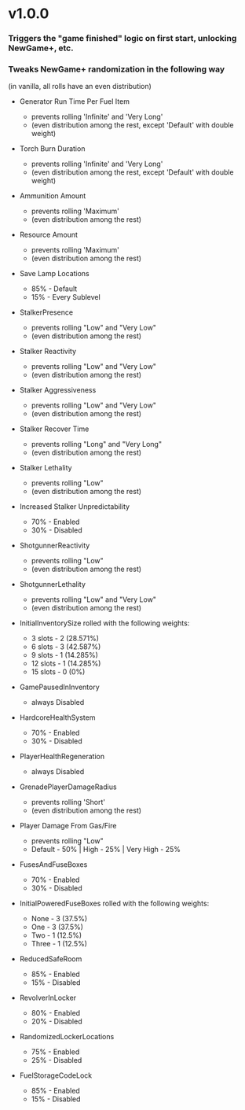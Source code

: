 # v1.0.0
### Triggers the "game finished" logic on first start, unlocking NewGame+, etc.
### Tweaks NewGame+ randomization in the following way
(in vanilla, all rolls have an even distribution)

- Generator Run Time Per Fuel Item
    + prevents rolling 'Infinite' and 'Very Long'
    + (even distribution among the rest, except 'Default' with double weight)

- Torch Burn Duration
    + prevents rolling 'Infinite' and 'Very Long'
    + (even distribution among the rest, except 'Default' with double weight)

- Ammunition Amount
    + prevents rolling 'Maximum'
    + (even distribution among the rest)

- Resource Amount
    + prevents rolling 'Maximum'
    + (even distribution among the rest)

- Save Lamp Locations
    + 85% - Default
    + 15% - Every Sublevel

- StalkerPresence
    + prevents rolling "Low" and "Very Low"
    + (even distribution among the rest)

- Stalker Reactivity
    + prevents rolling "Low" and "Very Low"
    + (even distribution among the rest)

- Stalker Aggressiveness
    + prevents rolling "Low" and "Very Low"
    + (even distribution among the rest)

- Stalker Recover Time
    + prevents rolling "Long" and "Very Long"
    + (even distribution among the rest)

- Stalker Lethality
    + prevents rolling "Low"
    + (even distribution among the rest)

- Increased Stalker Unpredictability
    + 70% - Enabled
    + 30% - Disabled

- ShotgunnerReactivity
    + prevents rolling "Low"
    + (even distribution among the rest)

- ShotgunnerLethality
    + prevents rolling "Low" and "Very Low"
    + (even distribution among the rest)

- InitialInventorySize
    rolled with the following weights:
    + 3  slots - 2 (28.571%)
    + 6  slots - 3 (42.587%)
    + 9  slots - 1 (14.285%)
    + 12 slots - 1 (14.285%)
    + 15 slots - 0 (0%)

- GamePausedInInventory
    + always Disabled

- HardcoreHealthSystem
    + 70% - Enabled
    + 30% - Disabled

- PlayerHealthRegeneration
    + always Disabled

- GrenadePlayerDamageRadius
    + prevents rolling 'Short'
    + (even distribution among the rest)

- Player Damage From Gas/Fire
    + prevents rolling "Low"
    + Default - 50% | High - 25% | Very High - 25%

- FusesAndFuseBoxes
    + 70% - Enabled
    + 30% - Disabled

- InitialPoweredFuseBoxes
    rolled with the following weights:
    + None  - 3 (37.5%)
    + One   - 3 (37.5%)
    + Two   - 1 (12.5%)
    + Three - 1 (12.5%)

- ReducedSafeRoom
    + 85% - Enabled
    + 15% - Disabled

- RevolverInLocker
    + 80% - Enabled
    + 20% - Disabled

- RandomizedLockerLocations
    + 75% - Enabled
    + 25% - Disabled

- FuelStorageCodeLock
    + 85% - Enabled
    + 15% - Disabled
